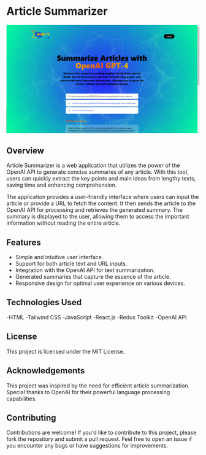 # Article Summarizer

![Website Preview](./preview.png)

## Overview

Article Summarizer is a web application that utilizes the power of the OpenAI API to generate concise summaries of any article. With this tool, users can quickly extract the key points and main ideas from lengthy texts, saving time and enhancing comprehension.

The application provides a user-friendly interface where users can input the article or provide a URL to fetch the content. It then sends the article to the OpenAI API for processing and retrieves the generated summary. The summary is displayed to the user, allowing them to access the important information without reading the entire article.

## Features

- Simple and intuitive user interface.
- Support for both article text and URL inputs.
- Integration with the OpenAI API for text summarization.
- Generated summaries that capture the essence of the article.
- Responsive design for optimal user experience on various devices.

## Technologies Used


-HTML
-Tailwind CSS
-JavaScript
-React.js
-Redux Toolkit
-OpenAI API


## License

This project is licensed under the MIT License.



## Acknowledgements
This project was inspired by the need for efficient article summarization.
Special thanks to OpenAI for their powerful language processing capabilities.

## Contributing
Contributions are welcome! If you'd like to contribute to this project, please fork the repository and submit a pull request. Feel free to open an issue if you encounter any bugs or have suggestions for improvements.
